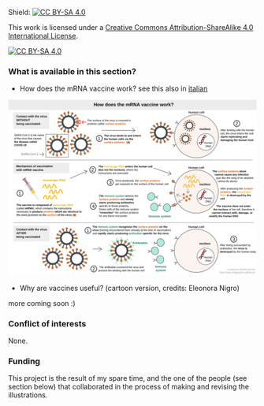 Shield: [![CC BY-SA 4.0][cc-by-sa-shield]][cc-by-sa]

This work is licensed under a
[Creative Commons Attribution-ShareAlike 4.0 International License][cc-by-sa].

[![CC BY-SA 4.0][cc-by-sa-image]][cc-by-sa]

[cc-by-sa]: http://creativecommons.org/licenses/by-sa/4.0/
[cc-by-sa-image]: https://licensebuttons.net/l/by-sa/4.0/88x31.png
[cc-by-sa-shield]: https://img.shields.io/badge/License-CC%20BY--SA%204.0-lightgrey.svg

### What is available in this section?

- How does the mRNA vaccine work?
see this also in [italian](../en/)

![How does the mRNA vaccine work - english evrsion](images/vaccine.svg)

- Why are vaccines useful? (cartoon version, credits: Eleonora Nigro)

more coming soon :)

### Conflict of interests

None.

### Funding

This project is the result of my spare time, and the one of the people (see section below) that collaborated in the process of making and revising the illustrations. 



